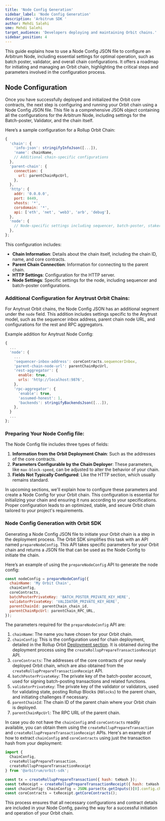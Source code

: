 ```yaml
---
title: 'Node Config Generation'
sidebar_label: 'Node Config Generation'
description: 'Arbitrum SDK '
author: Mehdi Salehi
sme: Mehdi Salehi
target_audience: 'Developers deploying and maintaining Orbit chains.'
sidebar_position: 4
---
```

This guide explains how to use a Node Config JSON file to configure an Arbitrum Node, including essential settings for optimal operation, such as batch poster, validator, and overall chain configurations. It offers a roadmap for initiating and managing an Orbit chain, highlighting the critical steps and parameters involved in the configuration process.

## Node Configuration

Once you have successfully deployed and initialized the Orbit core contracts, the next step is configuring and running your Orbit chain using a Node Config JSON file. This file is a comprehensive JSON object containing all the configurations for the Arbitrum Node, including settings for the Batch-poster, Validator, and the chain itself.


Here’s a sample configuration for a Rollup Orbit Chain:

```js
{
  'chain': {
    'info-json': stringifyInfoJson([...]),
    'name': chainName,
    // Additional chain-specific configurations
  },
  'parent-chain': {
    connection: {
      url: parentChainRpcUrl,
    },
  },
  'http': {
    addr: '0.0.0.0',
    port: 8449,
    vhosts: '*',
    corsdomain: '*',
    api: ['eth', 'net', 'web3', 'arb', 'debug'],
  },
  'node': {
    // Node-specific settings including sequencer, batch-poster, staker configurations
  },
};
```

This configuration includes:

- **Chain Information**: Details about the chain itself, including the chain ID, name, and core contracts.
- **Parent Chain Connection**: Information for connecting to the parent chain.
- **HTTP Settings**: Configuration for the HTTP server.
- **Node Settings**: Specific settings for the node, including sequencer and batch-poster configurations.

### Additional Configuration for Anytrust Orbit Chains:

For Anytrust Orbit chains, the Node Config JSON has an additional segment under the `node` field. This addition includes settings specific to the Anytrust model, such as the sequencer inbox address, parent chain node URL, and configurations for the rest and RPC aggregators.

Example addition for Anytrust Node Config:

```js
{
  ...
  'node': {
    ...
    'sequencer-inbox-address': coreContracts.sequencerInbox,
    'parent-chain-node-url': parentChainRpcUrl,
    'rest-aggregator': {
      enable: true,
      urls: 'http://localhost:9876',
    },
    'rpc-aggregator': {
      'enable': true,
      'assumed-honest': 1,
      'backends': stringifyBackendsJson([...]),
    },
  }
  ...
};
```

### Preparing Your Node Config file:

The Node Config file includes three types of fields:

1. **Information from the Orbit Deployment Chain**: Such as the addresses of the core contracts.
2. **Parameters Configurable by the Chain Deployer**: These parameters, like `max-block-speed`, can be adjusted to alter the behavior of your chain.
3. **Fields Not Typically Configured**: Like the HTTP section, which usually remains standard.

In upcoming sections, we'll explain how to configure these parameters and create a Node Config for your Orbit chain. This configuration is essential for initializing your chain and ensuring it runs according to your specifications. Proper configuration leads to an optimized, stable, and secure Orbit chain tailored to your project's requirements.

### Node Config Generation with Orbit SDK

Generating a Node Config JSON file to initiate your Orbit chain is a step in the deployment process. The Orbit SDK simplifies this task with an API named `prepareNodeConfig`. This API takes specific parameters for your Orbit chain and returns a JSON file that can be used as the Node Config to initiate the chain.

Here’s an example of using the `prepareNodeConfig` API to generate the node config:

```js
const nodeConfig = prepareNodeConfig({
  chainName: 'My Orbit Chain',
  chainConfig,
  coreContracts,
  batchPosterPrivateKey: 'BATCH_POSTER_PRIVATE_KEY_HERE',
  validatorPrivateKey: 'VALIDATOR_PRIVATE_KEY_HERE',
  parentChainId: parentChain_chain_id,
  parentChainRpcUrl: parentChain_RPC_URL,
});
```

The parameters required for the `prepareNodeConfig` API are:

1. `chainName`: The name you have chosen for your Orbit chain.
2. `chainConfig`: This is the configuration used for chain deployment, detailed in the Rollup Orbit [Deployment section](deployment-rollup#4-chainconfig). It is obtained during the deployment process using the `createRollupPrepareTransactionReceipt` API.
3. `coreContracts`: The addresses of the core contracts of your newly deployed Orbit chain, which are also obtained from the `createRollupPrepareTransactionReceipt` API.
4. `batchPosterPrivateKey`: The private key of the batch-poster account, used for signing batch-posting transactions and related functions.
5. `validatorPrivateKey`: The private key of the validator or validators, used for validating state, posting Rollup Blocks (`RBlocks`) to the parent chain, and initiating challenges if necessary.
6. `parentChainId`: The chain ID of the parent chain where your Orbit chain is deployed.
7. `parentChainRpcUrl`: The RPC URL of the parent chain.

In case you do not have the `chainConfig` and `coreContracts` readily available, you can obtain them using the `createRollupPrepareTransaction` and `createRollupPrepareTransactionReceipt` APIs. Here's an example of how to extract `chainConfig` and `coreContracts` using just the transaction hash from your deployment:

```js
import {
  ChainConfig,
  createRollupPrepareTransaction,
  createRollupPrepareTransactionReceipt
} from '@arbitrum/orbit-sdk';

const tx = createRollupPrepareTransaction({ hash: txHash });
const txReceipt = createRollupPrepareTransactionReceipt({ hash: txHash });
const chainConfig: ChainConfig = JSON.parse(tx.getInputs()[0].config.chainConfig);
const coreContracts = txReceipt.getCoreContracts();
```

This process ensures that all necessary configurations and contract details are included in your Node Config, paving the way for a successful initiation and operation of your Orbit chain.
